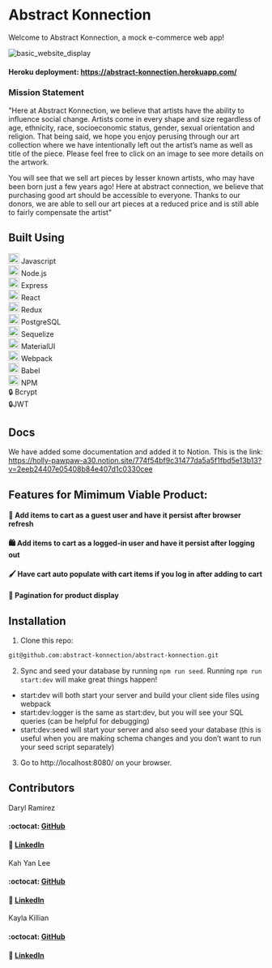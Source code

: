 # Abstract Konnection

Welcome to Abstract Konnection, a mock e-commerce web app! 

![basic_website_display](https://user-images.githubusercontent.com/68929977/142471688-c35cb934-863e-4e62-be56-7c16a1663107.gif)

#### Heroku deployment: https://abstract-konnection.herokuapp.com/
### Mission Statement
"Here at Abstract Konnection, we believe that artists have the ability to influence social change.
Artists come in every shape and size regardless of age, ethnicity, race, socioeconomic status, gender, sexual orientation and religion.
That being said, we hope you enjoy perusing through our art collection where we have intentionally left out the artist’s
name as well as title of the piece. Please feel free to click on an image to see more details on the artwork.  

You will see that we sell art pieces by lesser known artists, who may have been born just a few years ago! Here at abstract connection, we believe that purchasing good art should be accessible to everyone. Thanks to our donors, we are able to sell our art pieces at a reduced price and is still able to fairly compensate the
artist"

## Built Using
<a href="https://developer.mozilla.org/en-US/docs/Web/JavaScript" title="JavaScript"><img src="https://github.com/get-icon/geticon/raw/master/icons/javascript.svg" alt="JavaScript" width="21px" height="21px"></a> Javascript  
<a href="https://nodejs.org/" title="Node.js"><img src="https://github.com/get-icon/geticon/raw/master/icons/nodejs-icon.svg" alt="Node.js" width="21px" height="21px"></a> Node.js  
<a href="https://expressjs.com/" title="Express"><img src="https://github.com/get-icon/geticon/raw/master/icons/express.svg" alt="Express" width="21px" height="21px"></a> Express  
<a href="https://reactjs.org/" title="React"><img src="https://github.com/get-icon/geticon/raw/master/icons/react.svg" alt="React" width="21px" height="21px"></a> React  
<a href="https://redux.js.org/" title="Redux"><img src="https://github.com/get-icon/geticon/raw/master/icons/redux.svg" alt="Redux" width="21px" height="21px"></a> Redux   
<a href="https://www.postgresql.org/" title="PostgreSQL"><img src="https://github.com/get-icon/geticon/raw/master/icons/postgresql.svg" alt="PostgreSQL" width="21px" height="21px"></a> PostgreSQL    
<a href="https://sequelize.org/master/"  src ="https://sequelize.org/master/manual/asset/logo-small.png" style="text-decoration:none" title="sequelize"><img src="https://www.svgrepo.com/show/354333/sequelize.svg" alt="React" width="21px" height="21px"></a> Sequelize     
<a href="https://material-ui.com/" title="Material UI"><img src="https://github.com/get-icon/geticon/raw/master/icons/material-ui.svg" alt="Material UI" width="21px" height="21px"></a> MaterialUI  
<a href="https://webpack.js.org/" title="webpack"><img src="https://github.com/get-icon/geticon/raw/master/icons/webpack.svg" alt="webpack" width="21px" height="21px"></a> Webpack   
<a href="https://babeljs.io/" title="Babel"><img src="https://github.com/get-icon/geticon/raw/master/icons/babel.svg" alt="Babel" width="21px" height="21px"></a> Babel  
<a href="https://www.npmjs.com/" title="npm"><img src="https://github.com/get-icon/geticon/raw/master/icons/npm.svg" alt="npm" width="21px" height="21px"></a> NPM  
<a href="https://www.npmjs.com/package/bcrypt" style="text-decoration:none" title="bcrypt">:lock:</a> Bcrypt  
<a href="https://jwt.io/" style="text-decoration:none" title="JWT">:lock:</a>JWT


## Docs

We have added some documentation and added it to Notion. This is the link:
https://holly-pawpaw-a30.notion.site/774f54bf9c31477da5a5f1fbd5e13b13?v=2eeb24407e05408b84e407d1c0330cee

## Features for Mimimum Viable Product:
#### :shopping_cart: Add items to cart as a guest user and have it persist after browser refresh
#### :shopping: Add items to cart as a logged-in user and have it persist after logging out
#### :paintbrush: Have cart auto populate with cart items if you log in **after** adding to cart
#### :page_with_curl: Pagination for product display

## Installation
1. Clone this repo:
```sh
git@github.com:abstract-konnection/abstract-konnection.git
```
2. Sync and seed your database by running `npm run seed`. Running `npm run start:dev` will make great things happen!

- start:dev will both start your server and build your client side files using webpack
- start:dev:logger is the same as start:dev, but you will see your SQL queries (can be helpful for debugging)
- start:dev:seed will start your server and also seed your database (this is useful when you are making schema changes and you don’t want to run your seed script separately)
3. Go to http://localhost:8080/ on your browser.

## Contributors
Daryl Ramirez 
#### :octocat: <a href="https://github.com/darylramirez">GitHub</a>
#### :link: <a href="https://www.linkedin.com/in/darylramirez/">LinkedIn</a>

Kah Yan Lee
#### :octocat: <a href="https://github.com/kahyanlee6">GitHub</a>
#### :link: <a href="https://www.linkedin.com/in/kahyan-lee/">LinkedIn</a>

Kayla Killian
#### :octocat: <a href="https://github.com/KaylaK1">GitHub</a>
#### :link: <a href="https://www.linkedin.com/in/kayla-killian/">LinkedIn</a>
